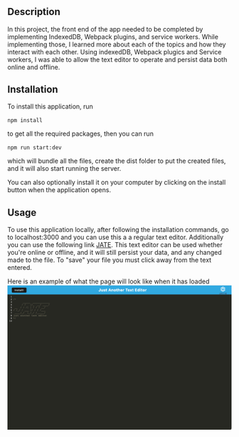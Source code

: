 # <Just Another Text Editor>

## Description

In this project, the front end of the app needed to be completed by implementing IndexedDB, Webpack plugins, and service workers. While implementing those, I learned more about each of the topics and how they interact with each other. Using indexedDB, Webpack plugics and Service workers, I was able to allow the text editor to operate and persist data both online and offline.


## Installation

To install this application, run 
```
npm install
```
to get all the required packages, then you can run 

```
npm run start:dev
```
which will bundle all the files, create the dist folder to put the created files, and it will also start running the server.

You can also optionally install it on your computer by clicking on the install button when the application opens.



## Usage
To use this application locally, after following the installation commands, go to localhost:3000 and you can use this a a regular text editor. Additionally you can use the following link [JATE](https://radiant-mesa-13159.herokuapp.com/). This text editor can be used whether you're online or offline, and it will still persist your data, and any changed made to the file. To "save" your file you must click away from the text entered.

Here is an example of what the page will look like when it has loaded
![Jate](./client/src/images/Jate.png)
   
